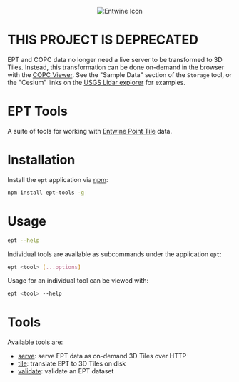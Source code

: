 <p align="center">
  <img src="https://raw.githubusercontent.com/connormanning/entwine/master/doc/logo/icons_favicons/favicon-128.png" alt="Entwine Icon">
</p>

# THIS PROJECT IS DEPRECATED

EPT and COPC data no longer need a live server to be transformed to 3D Tiles.  Instead, this transformation can be done on-demand in the browser with the [COPC Viewer](https://viewer.copc.io).  See the "Sample Data" section of the `Storage` tool, or the "Cesium" links on the [USGS Lidar explorer](https://usgs.entwine.io/) for examples.

# EPT Tools

A suite of tools for working with [Entwine Point Tile](https://entwine.io) data.

# Installation

Install the `ept` application via [npm](https://www.npmjs.com/):

```bash
npm install ept-tools -g
```

# Usage

```bash
ept --help
```

Individual tools are available as subcommands under the application `ept`:

```bash
ept <tool> [...options]
```

Usage for an individual tool can be viewed with:

```bash
ept <tool> --help
```

# Tools

Available tools are:

- [serve](doc/serve.md): serve EPT data as on-demand 3D Tiles over HTTP
- [tile](doc/tile.md): translate EPT to 3D Tiles on disk
- [validate](doc/validate.md): validate an EPT dataset
